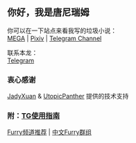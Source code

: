 ## 你好，我是唐尼瑞姆

你可以在一下站点来看我写的垃圾小说：  
[MEGA](https://mega.nz/#F!bJRx1KLT!_XN_92cmsPGypMMrcWYz1A) | 
[Pixiv](https://www.pixiv.net/member.php?id=16721009) | 
[Telegram Channel](https://t.me/s/TNTwwxs)  

联系本龙：  
[Telegram](https://t.me/TNT_wwxs)

### 衷心感谢
[JadyXuan](https://github.com/JadyXuan) & 
[UtopicPanther](https://github.com/UtopicPanther)
提供的技术支持

### 附：[TG使用指南](https://telegra.ph/TNTwwxs-01-08-06)   
[Furry频道推荐](https://telegra.ph/TNTwwxs-02-08-06) | 
[中文Furry群组](https://telegra.ph/TNTwwxs-08-08-06)  
[]()
[]()
[]()

